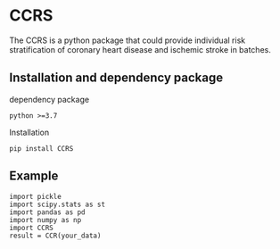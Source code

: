 # CCRS

The CCRS is a python package that could provide individual risk stratification of coronary heart disease and ischemic stroke in batches.


## Installation and dependency package
 dependency package	
```
python >=3.7
```
 Installation
```
pip install CCRS
```

## Example
```
import pickle
import scipy.stats as st
import pandas as pd
import numpy as np
import CCRS
result = CCR(your_data)
```











